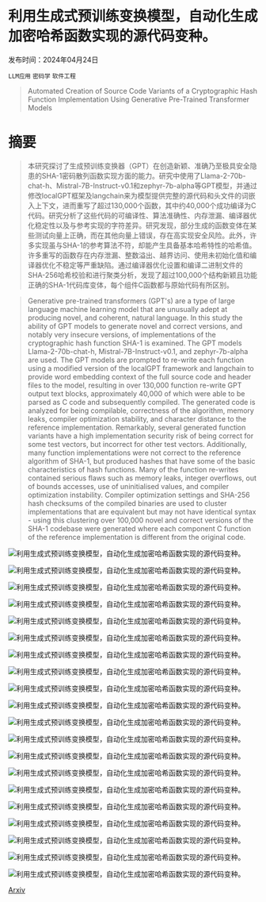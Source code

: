 # 利用生成式预训练变换模型，自动化生成加密哈希函数实现的源代码变种。

发布时间：2024年04月24日

`LLM应用` `密码学` `软件工程`

> Automated Creation of Source Code Variants of a Cryptographic Hash Function Implementation Using Generative Pre-Trained Transformer Models

# 摘要

> 本研究探讨了生成预训练变换器（GPT）在创造新颖、准确乃至极具安全隐患的SHA-1密码散列函数实现方面的能力。研究中使用了Llama-2-70b-chat-h、Mistral-7B-Instruct-v0.1和zephyr-7b-alpha等GPT模型，并通过修改localGPT框架及langchain来为模型提供完整的源代码和头文件的词嵌入上下文，进而重写了超过130,000个函数，其中约40,000个成功编译为C代码。研究分析了这些代码的可编译性、算法准确性、内存泄漏、编译器优化稳定性以及与参考实现的字符差异。研究发现，部分生成的函数变体在某些测试向量上正确，而在其他向量上错误，存在高实现安全风险。此外，许多实现虽与SHA-1的参考算法不符，却能产生具备基本哈希特性的哈希值。许多重写的函数存在内存泄漏、整数溢出、越界访问、使用未初始化值和编译器优化不稳定等严重缺陷。通过编译器优化设置和编译二进制文件的SHA-256哈希校验和进行聚类分析，发现了超过100,000个结构新颖且功能正确的SHA-1代码库变体，每个组件C函数都与原始代码有所区别。

> Generative pre-trained transformers (GPT's) are a type of large language machine learning model that are unusually adept at producing novel, and coherent, natural language. In this study the ability of GPT models to generate novel and correct versions, and notably very insecure versions, of implementations of the cryptographic hash function SHA-1 is examined. The GPT models Llama-2-70b-chat-h, Mistral-7B-Instruct-v0.1, and zephyr-7b-alpha are used. The GPT models are prompted to re-write each function using a modified version of the localGPT framework and langchain to provide word embedding context of the full source code and header files to the model, resulting in over 130,000 function re-write GPT output text blocks, approximately 40,000 of which were able to be parsed as C code and subsequently compiled. The generated code is analyzed for being compilable, correctness of the algorithm, memory leaks, compiler optimization stability, and character distance to the reference implementation. Remarkably, several generated function variants have a high implementation security risk of being correct for some test vectors, but incorrect for other test vectors. Additionally, many function implementations were not correct to the reference algorithm of SHA-1, but produced hashes that have some of the basic characteristics of hash functions. Many of the function re-writes contained serious flaws such as memory leaks, integer overflows, out of bounds accesses, use of uninitialised values, and compiler optimization instability. Compiler optimization settings and SHA-256 hash checksums of the compiled binaries are used to cluster implementations that are equivalent but may not have identical syntax - using this clustering over 100,000 novel and correct versions of the SHA-1 codebase were generated where each component C function of the reference implementation is different from the original code.

![利用生成式预训练变换模型，自动化生成加密哈希函数实现的源代码变种。](../../../paper_images/2404.15681/0.5_Llama-2-70b-chat-hf_82_question2_sha1_update_extra1_clang_O0.png)

![利用生成式预训练变换模型，自动化生成加密哈希函数实现的源代码变种。](../../../paper_images/2404.15681/0.6_Mistral-7B-Instruct-v0.1_42_question4_sha1_init_clang_O0.png)

![利用生成式预训练变换模型，自动化生成加密哈希函数实现的源代码变种。](../../../paper_images/2404.15681/0.8_zephyr-7b-alpha_32_question2_sha1_transform_clang_O0.png)

![利用生成式预训练变换模型，自动化生成加密哈希函数实现的源代码变种。](../../../paper_images/2404.15681/0.7_zephyr-7b-alpha_60_question3_sha1_update_clang_O0.png)

![利用生成式预训练变换模型，自动化生成加密哈希函数实现的源代码变种。](../../../paper_images/2404.15681/x1.png)

![利用生成式预训练变换模型，自动化生成加密哈希函数实现的源代码变种。](../../../paper_images/2404.15681/x2.png)

![利用生成式预训练变换模型，自动化生成加密哈希函数实现的源代码变种。](../../../paper_images/2404.15681/x3.png)

![利用生成式预训练变换模型，自动化生成加密哈希函数实现的源代码变种。](../../../paper_images/2404.15681/x4.png)

![利用生成式预训练变换模型，自动化生成加密哈希函数实现的源代码变种。](../../../paper_images/2404.15681/x5.png)

![利用生成式预训练变换模型，自动化生成加密哈希函数实现的源代码变种。](../../../paper_images/2404.15681/x6.png)

![利用生成式预训练变换模型，自动化生成加密哈希函数实现的源代码变种。](../../../paper_images/2404.15681/x7.png)

![利用生成式预训练变换模型，自动化生成加密哈希函数实现的源代码变种。](../../../paper_images/2404.15681/x8.png)

![利用生成式预训练变换模型，自动化生成加密哈希函数实现的源代码变种。](../../../paper_images/2404.15681/x9.png)

![利用生成式预训练变换模型，自动化生成加密哈希函数实现的源代码变种。](../../../paper_images/2404.15681/x10.png)

![利用生成式预训练变换模型，自动化生成加密哈希函数实现的源代码变种。](../../../paper_images/2404.15681/x11.png)

![利用生成式预训练变换模型，自动化生成加密哈希函数实现的源代码变种。](../../../paper_images/2404.15681/x12.png)

![利用生成式预训练变换模型，自动化生成加密哈希函数实现的源代码变种。](../../../paper_images/2404.15681/x13.png)

![利用生成式预训练变换模型，自动化生成加密哈希函数实现的源代码变种。](../../../paper_images/2404.15681/x14.png)

![利用生成式预训练变换模型，自动化生成加密哈希函数实现的源代码变种。](../../../paper_images/2404.15681/x15.png)

![利用生成式预训练变换模型，自动化生成加密哈希函数实现的源代码变种。](../../../paper_images/2404.15681/x16.png)

[Arxiv](https://arxiv.org/abs/2404.15681)